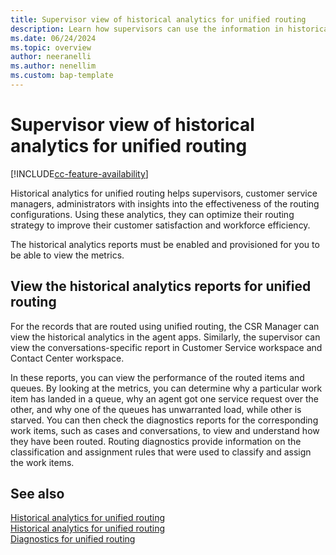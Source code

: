 ```yaml
---
title: Supervisor view of historical analytics for unified routing 
description: Learn how supervisors can use the information in historical analytics for unified routing to improve routing and assignment.
ms.date: 06/24/2024
ms.topic: overview
author: neeranelli
ms.author: nenellim
ms.custom: bap-template
---
```


# Supervisor view of historical analytics for unified routing

[!INCLUDE[cc-feature-availability](../../includes/cc-feature-availability.md)]


Historical analytics for unified routing helps supervisors, customer service managers, administrators with insights into the effectiveness of the routing configurations. Using these analytics, they can optimize their routing strategy to improve their customer satisfaction and workforce efficiency.

The historical analytics reports must be enabled and provisioned for you to be able to view the metrics.

## View the historical analytics reports for unified routing

For the records that are routed using unified routing, the CSR Manager can view the historical analytics in the agent apps. Similarly, the supervisor can view the conversations-specific report in Customer Service workspace and Contact Center workspace.

In these reports, you can view the performance of the routed items and queues. By looking at the metrics, you can determine why a particular work item has landed in a queue, why an agent got one service request over the other, and why one of the queues has unwarranted load, while other is starved. You can then check the diagnostics reports for the corresponding work items, such as cases and conversations, to view and understand how they have been routed. Routing diagnostics provide information on the classification and assignment rules that were used to classify and assign the work items.

## See also

[Historical analytics for unified routing](cs-historical-analytics-unified-routing.md)  
[Historical analytics for unified routing](oc-historical-analytics-unified-routing.md)  
[Diagnostics for unified routing](../administer/unified-routing-diagnostics.md)  
